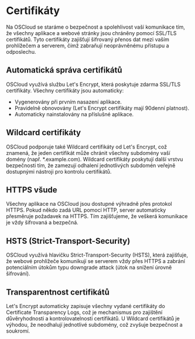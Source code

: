 # Certifikáty

Na OSCloud se staráme o bezpečnost a spolehlivost vaší komunikace tím, že všechny aplikace a webové stránky jsou chráněny pomocí SSL/TLS certifikátů. Tyto certifikáty zajišťují šifrovaný přenos dat mezi vaším prohlížečem a serverem, čímž zabraňují neoprávněnému přístupu a odposlechu.

## Automatická správa certifikátů

OSCloud využívá službu Let's Encrypt, která poskytuje zdarma SSL/TLS certifikáty. Všechny certifikáty jsou automaticky:

- Vygenerovány při prvním nasazení aplikace.
- Pravidelně obnovovány (Let's Encrypt certifikáty mají 90denní platnost).
- Automaticky nainstalovány na příslušné aplikace.

## Wildcard certifikáty

OSCloud podporuje také Wildcard certifikáty od Let's Encrypt, což znamená, že jeden certifikát může chránit všechny subdomény vaší domény (např. \*.example.com). Wildcard certifikáty poskytují další vrstvu bezpečnosti tím, že zamezují odhalení jednotlivých subdomén veřejně dostupnými nástroji pro kontrolu certifikátů.

## HTTPS všude

Všechny aplikace na OSCloud jsou dostupné výhradně přes protokol HTTPS. Pokud někdo zadá URL pomocí HTTP, server automaticky přesměruje požadavek na HTTPS. Tím zajišťujeme, že veškerá komunikace je vždy šifrovaná a bezpečná.

## HSTS (Strict-Transport-Security)

OSCloud využívá hlavičku Strict-Transport-Security (HSTS), která zajišťuje, že webové prohlížeče komunikují se serverem vždy přes HTTPS a zabrání potenciálním útokům typu downgrade attack (útok na snížení úrovně šifrování).

## Transparentnost certifikátů

Let's Encrypt automaticky zapisuje všechny vydané certifikáty do Certificate Transparency Logs, což je mechanismus pro zajištění důvěryhodnosti a kontrolovatelnosti certifikátů. U Wildcard certifikátů je výhodou, že neodhalují jednotlivé subdomény, což zvyšuje bezpečnost a soukromí.
